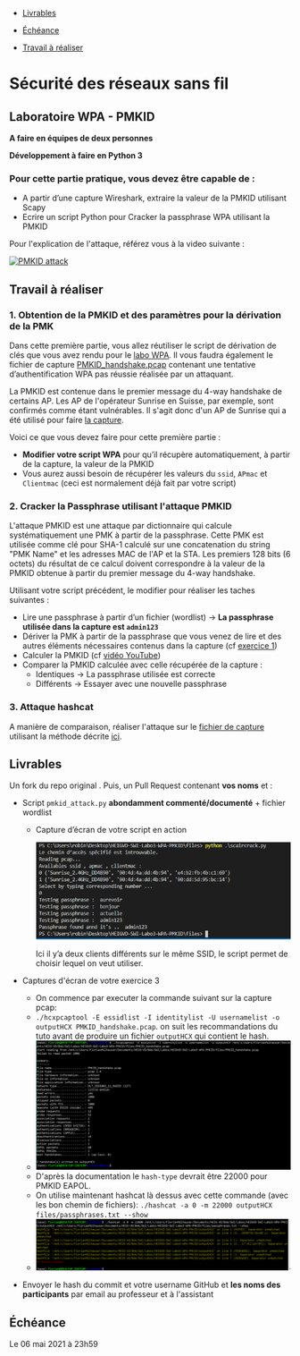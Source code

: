 - [Livrables](#livrables)

- [Échéance](#échéance)

- [Travail à réaliser](#travail-à-réaliser)

# Sécurité des réseaux sans fil

## Laboratoire WPA - PMKID

__A faire en équipes de deux personnes__

__Développement à faire en Python 3__

### Pour cette partie pratique, vous devez être capable de :

* A partir d’une capture Wireshark, extraire la valeur de la PMKID utilisant Scapy
* Ecrire un script Python pour Cracker la passphrase WPA utilisant la PMKID

Pour l'explication de l'attaque, référez vous à la video suivante :

[![PMKID attack](http://img.youtube.com/vi/APkk9C2sydM/0.jpg)](http://www.youtube.com/watch?v=APkk9C2sydM "PMKID attack")


## Travail à réaliser

### 1. Obtention de la PMKID et des paramètres pour la dérivation de la PMK  

Dans cette première partie, vous allez réutiliser le script de dérivation de clés que vous avez rendu pour le [labo WPA](https://github.com/arubinst/HEIGVD-SWI-Labo2-WPA). Il vous faudra également le fichier de capture [PMKID_handshake.pcap](files/PMKID_handshake.pcap) contenant une tentative d’authentification WPA pas réussie réalisée par un attaquant.

La PMKID est contenue dans le premier message du 4-way handshake de certains AP. Les AP de l'opérateur Sunrise en Suisse, par exemple, sont confirmés comme étant vulnérables. Il s'agit donc d'un AP de Sunrise qui a été utilisé pour faire [la capture](files/PMKID_handshake.pcap). 

Voici ce que vous devez faire pour cette première partie :

- __Modifier votre script WPA__ pour qu’il récupère automatiquement, à partir de la capture, la valeur de la PMKID
- Vous aurez aussi besoin de récupérer les valeurs du ```ssid```, ```APmac``` et ```Clientmac``` (ceci est normalement déjà fait par votre script) 


### 2. Cracker la Passphrase utilisant l'attaque PMKID

L'attaque PMKID est une attaque par dictionnaire qui calcule systématiquement une PMK à partir de la passphrase. Cette PMK est utilisée comme clé pour SHA-1 calculé sur une concatenation du string "PMK Name" et les adresses MAC de l'AP et la STA. Les premiers 128 bits (6 octets) du résultat de ce calcul doivent correspondre à la valeur de la PMKID obtenue à partir du premier message du 4-way handshake.

Utilisant votre script précédent, le modifier pour réaliser les taches suivantes :

- Lire une passphrase à partir d’un fichier (wordlist) &rarr; __La passphrase utilisée dans la capture est ```admin123```__
- Dériver la PMK à partir de la passphrase que vous venez de lire et des autres éléments nécessaires contenus dans la capture (cf [exercice 1](#1-obtention-de-la-pmkid-et-des-paramètres-pour-la-dérivation-de-la-pmk))
- Calculer la PMKID (cf [vidéo YouTube](http://www.youtube.com/watch?v=APkk9C2sydM))
- Comparer la PMKID calculée avec celle récupérée de la capture :
   - Identiques &rarr; La passphrase utilisée est correcte
   - Différents &rarr; Essayer avec une nouvelle passphrase


### 3. Attaque hashcat

A manière de comparaison, réaliser l'attaque sur le [fichier de capture](files/PMKID_handshake.pcap) utilisant la méthode décrite [ici](https://hashcat.net/forum/thread-7717.html).


## Livrables

Un fork du repo original . Puis, un Pull Request contenant **vos noms** et :

- Script ```pmkid_attack.py``` **abondamment commenté/documenté** + fichier wordlist
  
   - Capture d’écran de votre script en action
   
     ![image-20210506210105752](result_2)
   
     Ici il y’a deux clients différents sur le même SSID, le script permet de choisir lequel on veut utiliser. 
   
- Captures d'écran de votre exercice 3

   - On commence par executer la commande suivant sur la capture pcap:
   - `./hcxpcaptool -E essidlist -I identitylist -U usernamelist -o outputHCX PMKID_handshake.pcap`. on suit les recommandations du tuto avant de produire un fichier `outputHCX` qui contient le hash.
   - ![](Capture-hcxpcaptool1.PNG)
   - D'après la documentation le `hash-type` devrait être 22000 pour PMKID EAPOL.
   - On utilise maintenant hashcat là dessus avec cette commande (avec les bon chemin de fichiers): `./hashcat -a 0 -m 22000 outputHCX files/passphrases.txt --show`
   - ![](Capture-hashcat.PNG)

-	Envoyer le hash du commit et votre username GitHub et **les noms des participants** par email au professeur et à l'assistant


## Échéance

Le 06 mai 2021 à 23h59
